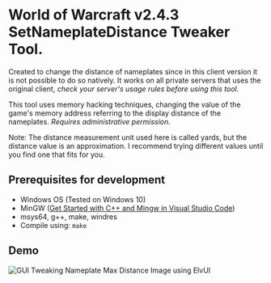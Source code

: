 # World of Warcraft v2.4.3 SetNameplateDistance Tweaker Tool.

Created to change the distance of nameplates since in this client version it is not possible to do so natively. 
It works on all private servers that uses the original client, *check your server's usage rules before using this tool.*

This tool uses memory hacking techniques, changing the value of the game's memory address referring to the display distance of the nameplates. *Requires administrative permission.*

Note: The distance measurement unit used here is called yards, but the distance value is an approximation. I recommend trying different values until you find one that fits for you.

## Prerequisites for development
- Windows OS (Tested on Windows 10)
- MinGW ([Get Started with C++ and Mingw in Visual Studio Code](https://code.visualstudio.com/docs/cpp/config-mingw))
- msys64, g++, make, windres
- Compile using: ```make```

## Demo
![GUI Tweaking Nameplate Max Distance Image using ElvUI](https://github.com/marcoadenadai/wow-tbc-243-tweaks/raw/main/demo.png)
